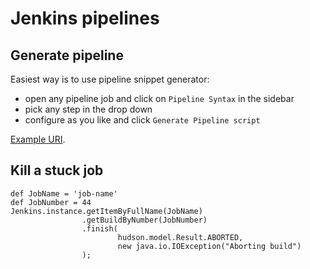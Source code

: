 # Jenkins pipelines

## Generate pipeline

Easiest way is to use pipeline snippet generator:
- open any pipeline job and click on `Pipeline Syntax` in the sidebar
- pick any step in the drop down
- configure as you like and click `Generate Pipeline script`

[Example URI](https://jenkins.example.lan/job/my-nice-job-name/pipeline-syntax/).

## Kill a stuck job

```
def JobName = 'job-name'
def JobNumber = 44
Jenkins.instance.getItemByFullName(JobName)
                .getBuildByNumber(JobNumber)
                .finish(
                        hudson.model.Result.ABORTED,
                        new java.io.IOException("Aborting build")
                );
```
